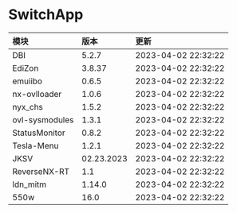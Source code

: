# SwitchApp

|模块|版本|更新|
|:-|:-|:-|
|DBI|5.2.7|2023-04-02 22:32:22|
|EdiZon|3.8.37|2023-04-02 22:32:22|
|emuiibo|0.6.5|2023-04-02 22:32:22|
|nx-ovlloader|1.0.6|2023-04-02 22:32:22|
|nyx_chs|1.5.2|2023-04-02 22:32:22|
|ovl-sysmodules|1.3.1|2023-04-02 22:32:22|
|StatusMonitor|0.8.2|2023-04-02 22:32:22|
|Tesla-Menu|1.2.1|2023-04-02 22:32:22|
|JKSV|02.23.2023|2023-04-02 22:32:22|
|ReverseNX-RT|1.1|2023-04-02 22:32:22|
|ldn_mitm|1.14.0|2023-04-02 22:32:22|
|550w|16.0|2023-04-02 22:32:22|
